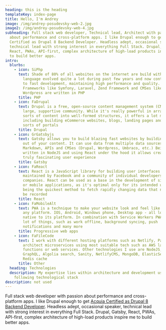 ```yaml
---
heading: this is the heading
templateKey: index-page
title: Hello, I'm Andrey
image: /img/andrey-posudevsky-web-2.jpg
image2: /img/andrey-posudevsky-web-4.jpg
subheading: Full stack web developer, Technical lead, Architect with passion
  about performance and cross-platform apps. I like Drupal enough to get Acquia
  Certified as Drupal 8 Backend Developer. Headless adept, occasional speaker,
  technical lead with strong interest in everything Full Stack. Drupal, Gatsby,
  React, PWAs, API-first, complex architecture of high-load products inspire me
  to build better apps.
intro:
  blurbs:
    - icon: SiPhp
      text: Shade of 80% of all websites on the internet are build with PHP. The
        language evolved quite a lot during past few years and now contributes
        to fast development, maintaining high performance and quality.
        Frameworks like Symfony, Laravel, Zend Framework and CMSes like Drupal,
        Wordpress are written in PHP
      title: PHP
    - icon: FaDrupal
      text: Drupal is a free, open-source content management system (CMS) with a
        large, supportive community. While it's really powerful in arranging all
        sorts of content into well-formed structures, it offers a lot more,
        including building eCommerce websites, blogs, landing pages and all
        sorts of portals
      title: Drupal
    - icon: GrGatsbyjs
      text: Gatsby allows you to build blazing fast websites by building static pages
        out of your content. It can use data from multiple data sources like
        Markdown, APIs and CMSes (Drupal, Wordpress, Umbraco, etc.) Being
        written in NodeJS and using React under the hood it allows creating
        truly fascinating user experience
      title: Gatsby
    - icon: FaReact
      text: React is a JavaScript library for building user interfaces. It is
        maintained by Facebook and a community of individual developers and
        companies. React can be used as a base in the development of single-page
        or mobile applications, as it's optimal only for its intended use of
        being the quickest method to fetch rapidly changing data that needs to
        be recorded
      title: React
    - icon: FaMobileAlt
      text: PWA is a technique to make your website look and feel like a native app on
        any platform. IOS, Android, Windows phone, Desktop app - all looks
        native to its platform. In combination with Service Workers PWA can do a
        lot of things, such as work offline, background syncing, push
        notifications and many more
      title: Progressive web apps
    - icon: FaFileCode
      text: I work with different hosting platforms such as Netlify, Pantheon, AWS and
        architect microservices using most suitable tech such as AWS lambda
        functions or web services. Other technologies I use are NodeJS, Jest,
        GraphQL, Algolia search, Sanity, NetlifyCMS, MongoDB, ElasticSearch and
        Redis cache
      title: Other
  heading: Technologies
  description: My expertise lies within architecture and development using
    following technological stack
description: not used
---
```

Full stack web developer with passion about performance and
cross-platform apps. I like Drupal enough to get <a href="https://certification.acquia.com/user/6502" target="__blank">Acquia Certified as Drupal 8 Backend Developer</a>. Headless
adept, occasional speaker, technical lead with strong interest in everything
Full Stack. Drupal, Gatsby, React, PWAs, API-first, complex architecture of
high-load products inspire me to build better apps.
